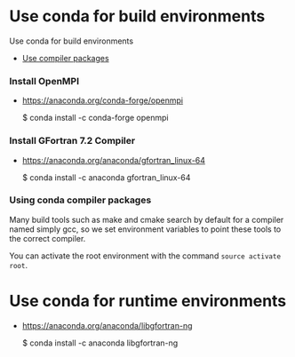 # Use conda for build environments

Use conda for build environments
- [Use compiler packages](https://conda.io/docs/user-guide/tasks/build-packages/compiler-tools.html)


### Install OpenMPI 
- https://anaconda.org/conda-forge/openmpi

	$ conda install -c conda-forge openmpi 

### Install GFortran 7.2 Compiler
- https://anaconda.org/anaconda/gfortran_linux-64

	$ conda install -c anaconda gfortran_linux-64


### Using conda compiler packages

Many build tools such as make and cmake search by default for a compiler named simply gcc, so we set environment variables to point these tools to the correct compiler.

You can activate the root environment with the command `source activate root`.



# Use conda for runtime environments

- https://anaconda.org/anaconda/libgfortran-ng

	$ conda install -c anaconda libgfortran-ng